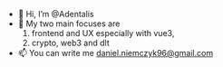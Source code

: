 - 👋 Hi, I’m @Adentalis
- 👀 My two main focuses are
  1) frontend and UX especially with vue3,
  2) crypto, web3 and dlt
- 📫 You can write me daniel.niemczyk96@gmail.com
